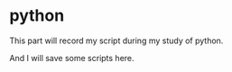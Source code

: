 python
======
This part will record my script during my study of python.

And I will save some scripts here.
